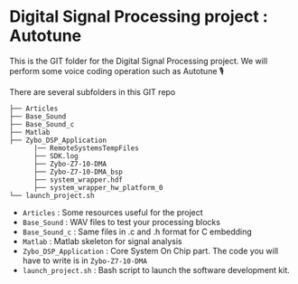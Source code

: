 # Digital Signal Processing project :  Autotune 


This is the GIT folder for the Digital Signal Processing project. We will perform some voice coding operation such as Autotune 🎙

There are several subfolders in this GIT repo 

```
├── Articles
├── Base_Sound
├── Base_Sound_c
├── Matlab
├── Zybo_DSP_Application
      |── RemoteSystemsTempFiles
      ├── SDK.log
      ├── Zybo-Z7-10-DMA
      ├── Zybo-Z7-10-DMA_bsp
      ├── system_wrapper.hdf
      ├── system_wrapper_hw_platform_0
└── launch_project.sh
```


- `Articles` : Some resources useful for the project 
- `Base_Sound` : WAV files to test your processing blocks 
- `Base_Sound_c` : Same files in .c and .h format for C embedding 
- `Matlab` : Matlab skeleton for signal analysis 
- `Zybo_DSP_Application` : Core System On Chip part. The code you will have to write is in `Zybo-Z7-10-DMA` 
- `launch_project.sh` : Bash script to launch the software development kit. 
